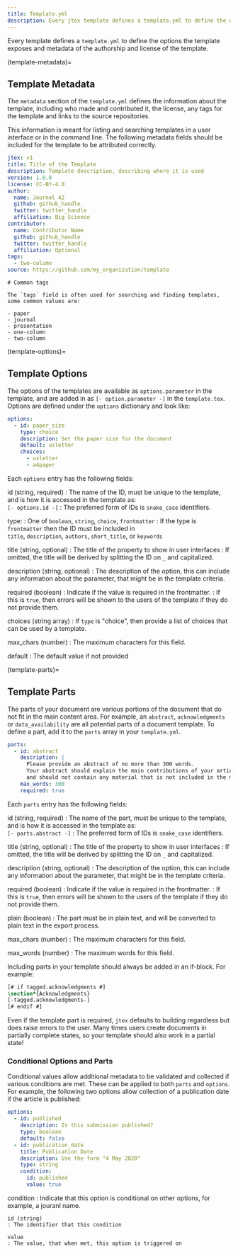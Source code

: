 ```yaml
---
title: Template.yml
description: Every jtex template defines a template.yml to define the options and parts available as well as metadata about the authorship and license of the template.
---
```


Every template defines a `template.yml` to define the options the template exposes and metadata of the authorship and license of the template.

(template-metadata)=

## Template Metadata

The `metadata` section of the `template.yml` defines the information about the template, including who made and contributed it, the license, any tags for the template and links to the source repositories.

This information is meant for listing and searching templates in a user interface or in the command line.
The following metadata fields should be included for the template to be attributed correctly.

```yaml
jtex: v1
title: Title of the Template
description: Template description, describing where it is used
version: 1.0.0
license: CC-BY-4.0
author:
  name: Journal 42
  github: github_handle
  twitter: twitter_handle
  affiliation: Big Science
contributor:
  name: Contributor Name
  github: github_handle
  twitter: twitter_handle
  affiliation: Optional
tags:
  - two-column
source: https://github.com/my_organization/template
```

```{important}
# Common tags

The `tags` field is often used for searching and finding templates, some common values are:

- paper
- journal
- presentation
- one-column
- two-column
```

(template-options)=

## Template Options

The options of the templates are available as `options.parameter` in the template, and are added in as `[- option.parameter -]` in the `template.tex`.
Options are defined under the `options` dictionary and look like:

```yaml
options:
  - id: paper_size
    type: choice
    description: Set the paper size for the document
    default: usletter
    choices:
      - usletter
      - a4paper
```

Each `options` entry has the following fields:

id (string, required)
: The name of the ID, must be unique to the template, and is how it is accessed in the template as:\
`[- options.id -]`
: The preferred form of IDs is `snake_case` identifiers.

type:
: One of `boolean`, `string`, `choice`, `frontmatter`
: If the type is `frontmatter` then the ID must be included in\
`title`, `description`, `authors`, `short_title`, or `keywords`

title (string, optional)
: The title of the property to show in user interfaces
: If omitted, the title will be derived by splitting the ID on `_` and capitalized.

description (string, optional)
: The description of the option, this can include any information about the parameter, that might be in the template criteria.

required (boolean)
: Indicate if the value is required in the frontmatter.
: If this is `true`, then errors will be shown to the users of the template if they do not provide them.

choices (string array)
: If `type` is "choice", then provide a list of choices that can be used by a template.

max_chars (number)
: The maximum characters for this field.

default
: The default value if not provided

(template-parts)=

## Template Parts

The parts of your document are various portions of the document that do not fit in the main content area. For example, an `abstract`, `acknowledgments` or `data_availability` are all potential parts of a document template.
To define a part, add it to the `parts` array in your `template.yml`.

```yaml
parts:
  - id: abstract
    description: |
      Please provide an abstract of no more than 300 words.
      Your abstract should explain the main contributions of your article,
      and should not contain any material that is not included in the main text.
    max_words: 300
    required: true
```

Each `parts` entry has the following fields:

id (string, required)
: The name of the part, must be unique to the template, and is how it is accessed in the template as:\
`[- parts.abstract -]`
: The preferred form of IDs is `snake_case` identifiers.

title (string, optional)
: The title of the property to show in user interfaces
: If omitted, the title will be derived by splitting the ID on `_` and capitalized.

description (string, optional)
: The description of the option, this can include any information about the parameter, that might be in the template criteria.

required (boolean)
: Indicate if the value is required in the frontmatter.
: If this is `true`, then errors will be shown to the users of the template if they do not provide them.

plain (boolean)
: The part must be in plain text, and will be converted to plain text in the export process.

max_chars (number)
: The maximum characters for this field.

max_words (number)
: The maximum words for this field.

Including parts in your template should always be added in an if-block. For example:

```latex
[# if tagged.acknowledgments #]
\section*{Acknowledgments}
[-tagged.acknowledgments-]
[# endif #]
```

Even if the template part is required, `jtex` defaults to building regardless but does raise errors to the user.
Many times users create documents in partially complete states, so your template should also work in a partial state!

### Conditional Options and Parts

Conditional values allow additional metadata to be validated and collected if various conditions are met.
These can be applied to both `parts` and `options`.
For example, the following two options allow collection of a publication date if the article is published:

```yaml
options:
  - id: published
    description: Is this submission published?
    type: boolean
    default: false
  - id: publication_date
    title: Publication Date
    description: Use the form "4 May 2020"
    type: string
    condition:
      id: published
      value: true
```

condition
: Indicate that this option is conditional on other options, for example, a jouranl name.

    id (string)
    : The identifier that this condition

    value
    : The value, that when met, this option is triggered on
